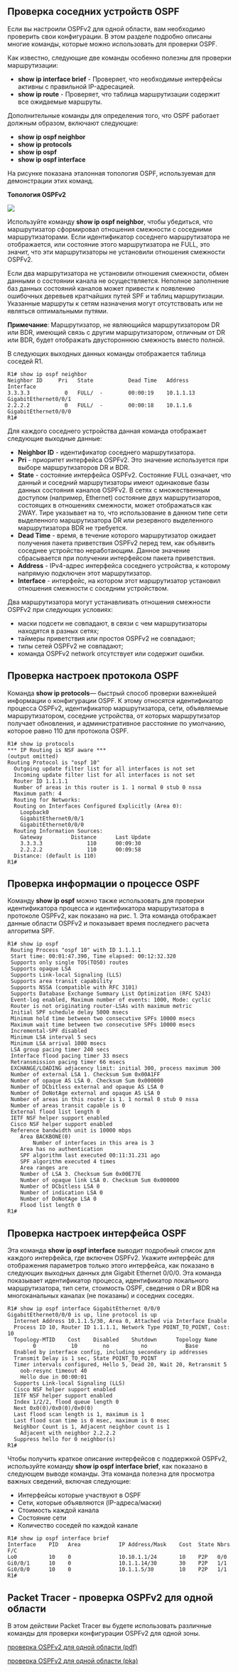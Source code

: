 <!-- 2.6.1 -->
## Проверка соседних устройств OSPF

Если вы настроили  OSPFv2 для одной области, вам необходимо проверить свои конфигурации. В этом разделе подробно описаны многие команды, которые можно использовать для проверки OSPF.

Как известно, следующие две команды особенно полезны для проверки маршрутизации:

* **show ip interface brief** - Проверяет, что необходимые интерфейсы активны с правильной IP-адресацией.
* **show ip route** - Проверяет, что таблица маршрутизации содержит все ожидаемые маршруты.

Дополнительные команды для определения того, что OSPF работает должным образом, включают следующие:

* **show ip ospf neighbor** 
* **show ip protocols** 
* **show ip ospf** 
* **show ip ospf interface** 

На рисунке показана эталонная топология OSPF, используемая для демонстрации этих команд.

**Топология OSPFv2**

![](./assets/2.6.1.png)
<!-- /courses/ensa-dl/ae8e6570-34fd-11eb-ba19-f1886492e0e4/aeb3a0b0-34fd-11eb-ba19-f1886492e0e4/assets/c5c0d962-1c46-11ea-af56-e368b99e9723.svg -->

<!--
стандартная топология сети OSPFv2, используемая в этом модуле, как описано в 2.1.1
-->

Используйте команду **show ip ospf neighbor**, чтобы убедиться, что маршрутизатор сформировал отношения смежности с соседними маршрутизаторами. Если идентификатор соседнего маршрутизатора не отображается, или состояние этого маршрутизатора не FULL, это значит, что эти маршрутизаторы не установили отношения смежности OSPFv2.

Если два маршрутизатора не установили отношения смежности, обмен данными о состоянии канала не осуществляется. Неполное заполнение баз данных состояний каналов может привести к появлению ошибочных деревьев кратчайших путей SPF и таблиц маршрутизации. Указанные маршруты к сетям назначения могут отсутствовать или не являться оптимальными путями.

**Примечание**: Маршрутизатор, не являющийся маршрутизатором DR или BDR, имеющий связь с другим маршрутизатором, отличным от DR или BDR, будет отображать двустороннюю смежность вместо полной.

В следующих выходных данных команды отображается таблица соседей R1.

```
R1# show ip ospf neighbor 
Neighbor ID     Pri   State           Dead Time   Address         Interface
3.3.3.3           0   FULL/  -        00:00:19    10.1.1.13       GigabitEthernet0/0/1
2.2.2.2           0   FULL/  -        00:00:18    10.1.1.6        GigabitEthernet0/0/0
R1#
```

Для каждого соседнего устройства данная команда отображает следующие выходные данные:

* **Neighbor ID** - идентификатор соседнего маршрутизатора.
* **Pri** - приоритет интерфейса OSPFv2. Это значение используется при выборе маршрутизаторов DR и BDR.
* **State** - состояние интерфейса OSPFv2. Состояние FULL означает, что данный и соседний маршрутизаторы имеют одинаковые базы данных состояния каналов OSPFv2. В сетях с множественным доступом (например, Ethernet) состояние двух маршрутизаторов, состоящих в отношениях смежности, может отображаться как 2WAY. Тире указывает на то, что использование в данном типе сети выделенного маршрутизатора DR или резервного выделенного маршрутизатора BDR не требуется.
* **Dead Time** - время, в течение которого маршрутизатор ожидает получения пакета приветствия OSPFv2 перед тем, как объявить соседнее устройство неработающим. Данное значение сбрасывается при получении интерфейсом пакета приветствия.
* **Address** - IPv4-адрес интерфейса соседнего устройства, к которому напрямую подключен этот маршрутизатор. 
* **Interface** - интерфейс, на котором этот маршрутизатор установил отношения смежности с соседним устройством.

Два маршрутизатора могут устанавливать отношения смежности OSPFv2 при следующих условиях:

* маски подсети не совпадают, в связи с чем маршрутизаторы находятся в разных сетях;
* таймеры приветствия или простоя OSPFv2 не совпадают;
* типы сетей OSPFv2 не совпадают;
* команда OSPFv2 network отсутствует или содержит ошибки.

<!-- 2.6.2 -->
## Проверка настроек протокола OSPF

Команда **show ip protocols**— быстрый способ проверки важнейшей информации о конфигурации OSPF. К этому относятся идентификатор процесса OSPFv2, идентификатор маршрутизатора, сети, объявляемые маршрутизатором, соседние устройства, от которых маршрутизатор получает обновления, и административное расстояние по умолчанию, которое равно 110 для протокола OSPF.

```
R1# show ip protocols
*** IP Routing is NSF aware ***
(output omitted)
Routing Protocol is "ospf 10"
  Outgoing update filter list for all interfaces is not set
  Incoming update filter list for all interfaces is not set
  Router ID 1.1.1.1
  Number of areas in this router is 1. 1 normal 0 stub 0 nssa
  Maximum path: 4
  Routing for Networks:
  Routing on Interfaces Configured Explicitly (Area 0):
    Loopback0
    GigabitEthernet0/0/1
    GigabitEthernet0/0/0
  Routing Information Sources:
    Gateway         Distance      Last Update
    3.3.3.3              110      00:09:30
    2.2.2.2              110      00:09:58
  Distance: (default is 110)
R1#
```

<!-- 2.6.3 -->
## Проверка информации о процессе OSPF

Команду **show ip ospf** можно также использовать для проверки идентификатора процесса и идентификатора маршрутизатора в протоколе OSPFv2, как показано на рис. 1. Эта команда отображает данные области OSPFv2 и показывает время последнего расчета алгоритма SPF.

```
R1# show ip ospf      
 Routing Process "ospf 10" with ID 1.1.1.1
 Start time: 00:01:47.390, Time elapsed: 00:12:32.320
 Supports only single TOS(TOS0) routes
 Supports opaque LSA
 Supports Link-local Signaling (LLS)
 Supports area transit capability
 Supports NSSA (compatible with RFC 3101)
 Supports Database Exchange Summary List Optimization (RFC 5243)
 Event-log enabled, Maximum number of events: 1000, Mode: cyclic
 Router is not originating router-LSAs with maximum metric
 Initial SPF schedule delay 5000 msecs
 Minimum hold time between two consecutive SPFs 10000 msecs
 Maximum wait time between two consecutive SPFs 10000 msecs
 Incremental-SPF disabled
 Minimum LSA interval 5 secs
 Minimum LSA arrival 1000 msecs
 LSA group pacing timer 240 secs
 Interface flood pacing timer 33 msecs
 Retransmission pacing timer 66 msecs
 EXCHANGE/LOADING adjacency limit: initial 300, process maximum 300
 Number of external LSA 1. Checksum Sum 0x00A1FF
 Number of opaque AS LSA 0. Checksum Sum 0x000000
 Number of DCbitless external and opaque AS LSA 0
 Number of DoNotAge external and opaque AS LSA 0
 Number of areas in this router is 1. 1 normal 0 stub 0 nssa
 Number of areas transit capable is 0
 External flood list length 0
 IETF NSF helper support enabled
 Cisco NSF helper support enabled
 Reference bandwidth unit is 10000 mbps
    Area BACKBONE(0)
        Number of interfaces in this area is 3
	Area has no authentication
	SPF algorithm last executed 00:11:31.231 ago
	SPF algorithm executed 4 times
	Area ranges are
	Number of LSA 3. Checksum Sum 0x00E77E
	Number of opaque link LSA 0. Checksum Sum 0x000000
	Number of DCbitless LSA 0
	Number of indication LSA 0
	Number of DoNotAge LSA 0
	Flood list length 0
R1#
```

<!-- 2.6.4 -->
## Проверка настроек интерфейса OSPF

Эта команда **show ip ospf interface** выводит подробный список для каждого интерфейса, где включен OSPFv2. Укажите интерфейс для отображения параметров только этого интерфейса, как показано в следующих выходных данных для Gigabit Ethernet 0/0/0. Эта команда показывает идентификатор процесса, идентификатор локального маршрутизатора, тип сети, стоимость OSPF, сведения о DR и BDR на многоканальных каналах (не показаны) и соседних соседях.

```
R1# show ip ospf interface GigabitEthernet 0/0/0
GigabitEthernet0/0/0 is up, line protocol is up 
  Internet Address 10.1.1.5/30, Area 0, Attached via Interface Enable
  Process ID 10, Router ID 1.1.1.1, Network Type POINT_TO_POINT, Cost: 10
  Topology-MTID    Cost    Disabled    Shutdown      Topology Name
        0           10        no          no            Base
  Enabled by interface config, including secondary ip addresses
  Transmit Delay is 1 sec, State POINT_TO_POINT
  Timer intervals configured, Hello 5, Dead 20, Wait 20, Retransmit 5
    oob-resync timeout 40
    Hello due in 00:00:01
  Supports Link-local Signaling (LLS)
  Cisco NSF helper support enabled
  IETF NSF helper support enabled
  Index 1/2/2, flood queue length 0
  Next 0x0(0)/0x0(0)/0x0(0)
  Last flood scan length is 1, maximum is 1
  Last flood scan time is 0 msec, maximum is 0 msec
  Neighbor Count is 1, Adjacent neighbor count is 1 
    Adjacent with neighbor 2.2.2.2
  Suppress hello for 0 neighbor(s)
R1#
```

Чтобы получить краткое описание интерфейсов с поддержкой OSPFv2, используйте  команду **show ip ospf interface brief**, как показано в следующем выводе команды.  Эта команда полезна для просмотра важных сведений, включая следующие:

* Интерфейсы которые участвуют в OSPF
* Сети, которые объявляются (IP-адреса/маски)
* Стоимость каждой канала
* Состояние сети
* Количество соседей по каждой канале

```
R1# show ip ospf interface brief
Interface    PID   Area            IP Address/Mask    Cost  State Nbrs F/C
Lo0          10    0               10.10.1.1/24       10    P2P   0/0
Gi0/0/1      10    0               10.1.1.14/30       30    P2P   1/1
Gi0/0/0      10    0               10.1.1.5/30        10    P2P   1/1
R1#
```

<!-- 2.6.5 -->
<!-- syntax -->

<!-- 2.6.6 -->
## Packet Tracer - проверка OSPFv2 для одной области

В этом действии Packet Tracer вы будете использовать различные команды для проверки конфигурации OSPFv2 для одной зоны.

[проверка OSPFv2 для одной области (pdf)](./assets/2.6.6-packet-tracer---verify-single-area-ospfv2_ru-RU.pdf)

[проверка OSPFv2 для одной области (pka)](./assets/2.6.6-packet-tracer---verify-single-area-ospfv2_ru-RU.pka)

